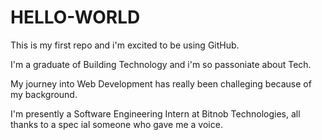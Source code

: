 # HELLO-WORLD
This is my first repo and i'm excited to be using GitHub.

I'm a graduate of Building Technology and i'm so passoniate about Tech.

My journey into Web Development has really been challeging because of my background.

I'm presently a Software Engineering Intern at Bitnob Technologies, all thanks to a spec
ial someone who gave me a voice.
